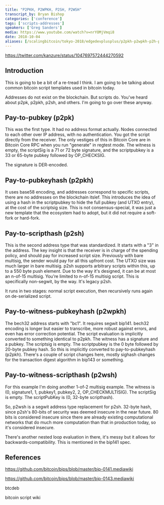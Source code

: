 ```yaml
---
title: "P2PKH, P2WPKH, P2SH, P2WSH"
transcript_by: Bryan Bishop
categories: ['conference']
tags: ['scripts-addresses']
speakers: ['Greg Sanders']
media: https://www.youtube.com/watch?v=nrYOMjVmqi8
date: 2018-10-04
aliases: [/scalingbitcoin/tokyo-2018/edgedevplusplus/p2pkh-p2wpkh-p2h-p2wsh]
---
```

<https://twitter.com/kanzure/status/1047697572444270592>

## Introduction

This is going to be a bit of a re-tread I think. I am going to be talking about common bitcoin script templates used in bitcoin today.

Addresses do not exist on the blockchain. But scripts do. You've heard about p2pk, p2pkh, p2sh, and others. I'm going to go over these anyway.

## Pay-to-pubkey (p2pk)

This was the first type. It had no address format actually. Nodes connected to each other over IP address, with no authentication. You got the script directly from the receiver. The only vestiges of this in Bitcoin Core are in Bitcoin Core RPC when you run "generate" in regtest mode. The witness is empty, the scriptSig is a 71 or 72 byte signature, and the scriptpubkey is a 33 or 65-byte pubkey followed by OP\_CHECKSIG.

The signature is DER-encoded.

## Pay-to-pubkeyhash (p2pkh)

It uses base58 encoding, and addresses correspond to specific scripts, there are no addresses on the blockchain itslef. This introduces the idea of using a hash in the scriptpubkey to hide the full pubkey (and UTXO entry), at the cost of the scriptsig size. This is not consensus-special, it was just a new template that the ecosystem had to adopt, but it did not require a soft-fork or hard-fork.

## Pay-to-scripthash (p2sh)

This is the second address type that was standardized. It starts with a "3" in the address. The key insight is that the receiver is in charge of the spending policy, and should pay for increased script size. Previously with bare multisig, the sender would pay for all this upfront cost. The UTXO size was much larger in bare multisig. p2sh supports arbitrary scripts within this, up to a 550 byte push element. Due to the way it's designed, it can be at most an n-of-15 multisig. You're limited to n-of-15 multisig script. This is specifically non-segwit, by the way. It's legacy p2sh.

It runs in two stages: normal script execution, then recursively runs again on de-serialized script.

## Pay-to-witness-pubkeyhash (p2wpkh)

The bech32 address starts with "bc1". It requires segwit bip141. bech32 encoding is longer but easier to transcribe, more robust against errors, and even has error correction potential. The script evaluation is implicitly converted to something identical to p2pkh. The witness has a signature and a pubkey. The scriptsig is empty. The scriptpubkey is the 0 byte followed by 20-byte pubkey hash. So this is implicitly converted to pay-to-pubkeyhash (p2pkh). There's a couple of script changes here, mostly sighash changes for the transaction digest algorithm in bip143 or something.

## Pay-to-witness-scripthash (p2wsh)

For this example I'm doing another 1-of-2 multisig example. The witness is (0, signature1, 1, pubkey1, pubkey2, 2, OP\_CHECKMULTISIG). The scriptSig is empty. The scriptPubKey is (0, 32-byte scripthash).

So, p2wsh is a segwit address type replacement for p2sh. 32-byte hash, since p2sh's 80-bits of security was deemed insecure in the near future. 80 bits is considered insecure since there are already existing computational networks that do much more computation than that in production today, so it's considered insecure.

There's another nested loop evaluation in there, it's messy but it allows for backwards-compatibility. This is mentioned in the bip141 spec.

## References

https://github.com/bitcoin/bips/blob/master/bip-0141.mediawiki

https://github.com/bitcoin/bips/blob/master/bip-0143.mediawiki

btcdeb

bitcoin script wiki







